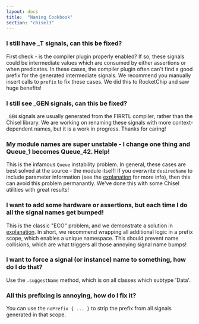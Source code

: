 ```yaml
---
layout: docs
title:  "Naming Cookbook"
section: "chisel3"
---
```



### I still have _T signals, can this be fixed?

First check - is the compiler plugin properly enabled? If so, these signals could be intermediate values which are
consumed by either assertions or when predicates. In these cases, the compiler plugin often can't find a good prefix
for the generated intermediate signals. We recommend you manually insert calls to `prefix` to fix these cases. We did
this to RocketChip and saw huge benefits!

### I still see _GEN signals, can this be fixed?

`_GEN` signals are usually generated from the FIRRTL compiler, rather than the Chisel library. We are working on
renaming these signals with more context-dependent names, but it is a work in progress. Thanks for caring!

### My module names are super unstable - I change one thing and Queue_1 becomes Queue_42. Help!

This is the infamous `Queue` instability problem. In general, these cases are best solved at the source - the module
itself! If you overwrite `desiredName` to include parameter information (see the
[explanation](../explanations/naming.md) for more info), then this can avoid this problem permanantly. We've done this
with some Chisel utilities with great results!

### I want to add some hardware or assertions, but each time I do all the signal names get bumped!

This is the classic "ECO" problem, and we demonstrate a solution in [explanation](../explanations/naming.md). In short,
we recommend wrapping all additional logic in a prefix scope, which enables a unique namespace. This should prevent
name collisions, which are what triggers all those annoying signal name bumps!

### I want to force a signal (or instance) name to something, how do I do that?

Use the `.suggestName` method, which is on all classes which subtype 'Data'.

### All this prefixing is annoying, how do I fix it?

You can use the `noPrefix { ... }` to strip the prefix from all signals generated in that scope.
